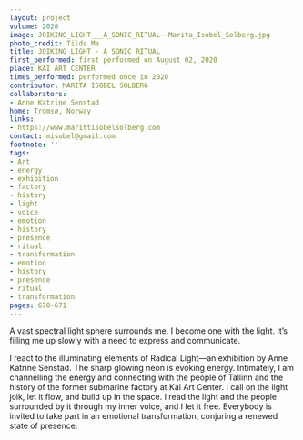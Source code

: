 ```yaml
---
layout: project
volume: 2020
image: JOIKING_LIGHT___A_SONIC_RITUAL--Marita_Isobel_Solberg.jpg
photo_credit: Tilda Ma
title: JOIKING LIGHT - A SONIC RITUAL
first_performed: first performed on August 02, 2020
place: KAI ART CENTER
times_performed: performed once in 2020
contributor: MARITA ISOBEL SOLBERG
collaborators:
- Anne Katrine Senstad
home: Tromsø, Norway
links:
- https://www.marittisobelsolberg.com
contact: misobel@gmail.com
footnote: ''
tags:
- Art
- energy
- exhibition
- factory
- history
- light
- voice
- emotion
- history
- presence
- ritual
- transformation
- emotion
- history
- presence
- ritual
- transformation
pages: 670-671
---
```


A vast spectral light sphere surrounds me. I become one with the light. It’s filling me up slowly with a need to express and communicate.

I react to the illuminating elements of Radical Light—an exhibition by Anne Katrine Senstad. The sharp glowing neon is evoking energy. Intimately, I am channelling the energy and connecting with the people of Tallinn and the history of the former submarine factory at Kai Art Center. I call on the light <span class="ITALIC">joik</span>, let it flow, and build up in the space. I read the light and the people surrounded by it through my inner voice, and I let it free. Everybody is invited to take part in an emotional transformation, conjuring a renewed state of presence.